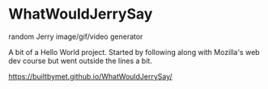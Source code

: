 # WhatWouldJerrySay
random Jerry image/gif/video generator

A bit of a Hello World project. Started by following along with Mozilla's web dev course but went outside the lines a bit.

https://builtbymet.github.io/WhatWouldJerrySay/